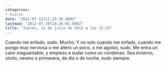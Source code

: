 ```yaml
---
categories:
- diario
date: "2012-07-12T11:25:36.000Z"
lastmod: "2012-07-20T14:26:01.000Z"
title: "Jueves, 12 de julio de 2012 a las 12:25"
---
```


Cuando me enfado, sudo. Mucho. Y no solo cuando me enfado, cuando me pongo muy nerviosa o me altero un poco, o me agobio, sudo. Me entra un calor inaguantable, y empiezo a sudar como un condenao. Sea invierno, otoño, verano o primavera, de dí­a o de noche, sudo siempre.